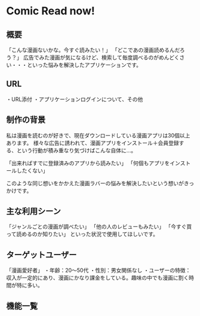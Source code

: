 # Comic Read now!

## 概要
「こんな漫画ないかな。今すぐ読みたい！」
「どこであの漫画読めるんだろう？」
広告でみた漫画が気になるけど、検索して毎度調べるのがめんどくさい・・・といった悩みを解決したアプリケーションです。

## URL
・URL添付
・アプリケーションログインについて、その他

## 制作の背景
私は漫画を読むのが好きで、現在ダウンロードしている漫画アプリは30個以上あります。
様々な広告に誘われて、漫画アプリをインストール＋会員登録する、という行動が積み重なり気づけばこんな自体に...。

「出来ればすでに登録済みのアプリから読みたい」
「何個もアプリをインストールしたくない」

このような同じ想いをかかえた漫画ラバーの悩みを解決したいという想いがきっかけです。

## 主な利用シーン
「ジャンルごとの漫画が調べたい」
「他の人のレビューもみたい」
「今すぐ買って読めるのか知りたい」
といった状況で使用してほしいです。


## ターゲットユーザー
「漫画愛好者」
・年齢：20〜50代
・性別：男女関係なし
・ユーザーの特徴：収入が一定的にあり、漫画にかなり課金をしている。趣味の中でも漫画に割く時間が特に多い。

## 機能一覧

<!--# README-->

<!--This README would normally document whatever steps are necessary to get the-->
<!--application up and running.-->

<!--Things you may want to cover:-->

<!--* Ruby version-->

<!--* System dependencies-->

<!--* Configuration-->

<!--* Database creation-->

<!--* Database initialization-->

<!--* How to run the test suite-->

<!--* Services (job queues, cache servers, search engines, etc.)-->

<!--* Deployment instructions-->

<!--* ...-->
